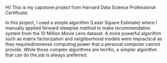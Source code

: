 Hi! This is my capstone project from Harvard Data Science Professional Certificate.

In this project, I used a simple algorithm (Least Square Estimate) where I manually applied forward stewpise method to make recommendation system from the 10 Million Movie Lens dataset.  A more powerful algorithm such as matrix factorization and neighborhood models were impractical as they requiredimmense computing power that a personal computer cannot provide. While those complex algorithms are terrific, a simpler algorithm that can do the job is always preferred.
